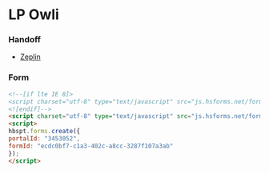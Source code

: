 # LP Owli 

### Handoff 
* [Zeplin](https://app.zeplin.io/project/5d97b7ed1e40c461ec7292b4/screen/5d97b82a476a3d024ab93687)


### Form 
```html
<!--[if lte IE 8]>
<script charset="utf-8" type="text/javascript" src="js.hsforms.net/forms/v2-legacy.js"></script>
<![endif]-->
<script charset="utf-8" type="text/javascript" src="js.hsforms.net/forms/v2.js"></script>
<script>
hbspt.forms.create({
portalId: "3453052",
formId: "ecdc0bf7-c1a3-402c-a8cc-3287f107a3ab"
});
</script>
```
